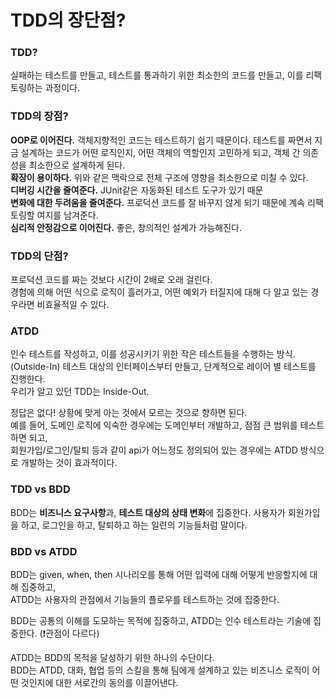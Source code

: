 # TDD의 장단점?



### TDD?

실패하는 테스트를 만들고, 테스트를 통과하기 위한 최소한의 코드를 만들고, 이를 리팩토링하는 과정이다.





### TDD의 장점?

**OOP로 이어진다.** 객체지향적인 코드는 테스트하기 쉽기 때문이다. 테스트를 짜면서 지금 설계하는 코드가 어떤 로직인지, 어떤 객체의 역할인지 고민하게 되고, 객체 간 의존성을 최소한으로 설계하게 된다.   
**확장이 용이하다.** 위와 같은 맥락으로 전체 구조에 영향을 최소한으로 미칠 수 있다.    
**디버깅 시간을 줄여준다.** JUnit같은 자동화된 테스트 도구가 있기 때문  
**변화에 대한 두려움을 줄여준다.** 프로덕션 코드를 잘 바꾸지 않게 되기 때문에 계속 리팩토링할 여지를 남겨준다.  
**심리적 안정감으로 이어진다.** 좋은, 창의적인 설계가 가능해진다.





### TDD의 단점?

프로덕션 코드를 짜는 것보다 시간이 2배로 오래 걸린다.  
경험에 의해 어떤 식으로 로직이 흘러가고, 어떤 예외가 터질지에 대해 다 알고 있는 경우라면 비효율적일 수 있다.





### ATDD

인수 테스트를 작성하고, 이를 성공시키기 위한 작은 테스트들을 수행하는 방식. (Outside-In) 테스트 대상의 인터페이스부터 만들고, 단계적으로 레이어 별 테스트를 진행한다.  
우리가 알고 있던 TDD는 Inside-Out.

정답은 없다! 상황에 맞게 아는 것에서 모르는 것으로 향하면 된다.   
예를 들어, 도메인 로직에 익숙한 경우에는 도메인부터 개발하고, 점점 큰 범위를 테스트하면 되고,  
회원가입/로그인/탈퇴 등과 같이 api가 어느정도 정의되어 있는 경우에는 ATDD 방식으로 개발하는 것이 효과적이다.



 

### TDD vs BDD

BDD는 **비즈니스 요구사항**과, **테스트 대상의 상태 변화**에 집중한다. 사용자가 회원가입을 하고, 로그인을 하고, 탈퇴하고 하는 일련의 기능들처럼 말이다.  



### BDD vs ATDD

BDD는 given, when, then 시나리오를 통해 어떤 입력에 대해 어떻게 반응할지에 대해 집중하고,  
ATDD는 사용자의 관점에서 기능들의 플로우를 테스트하는 것에 집중한다.

BDD는 공통의 이해를 도모하는 목적에 집중하고, ATDD는 인수 테스트라는 기술에 집중한다. (❗️관점이 다르다)  

ATDD는 BDD의 목적을 달성하기 위한 하나의 수단이다.  
BDD는 ATDD, 대화, 협업 등의 스킬을 통해 팀에게 설계하고 있는 비즈니스 로직이 어떤 것인지에 대한 서로간의 동의를 이끌어낸다.